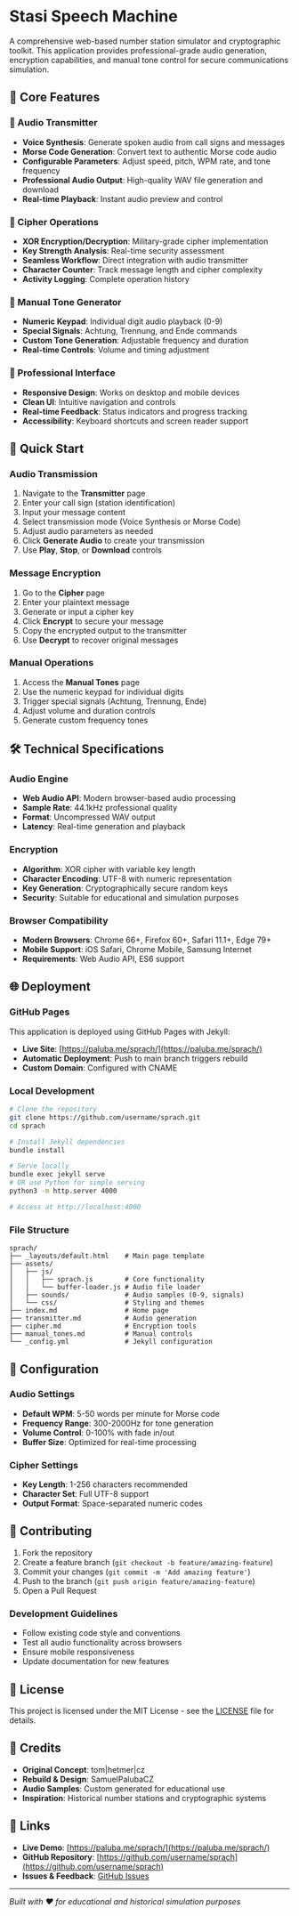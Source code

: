 # Stasi Speech Machine

A comprehensive web-based number station simulator and cryptographic toolkit. This application provides professional-grade audio generation, encryption capabilities, and manual tone control for secure communications simulation.

## 🎯 Core Features

### 📡 Audio Transmitter
- **Voice Synthesis**: Generate spoken audio from call signs and messages
- **Morse Code Generation**: Convert text to authentic Morse code audio
- **Configurable Parameters**: Adjust speed, pitch, WPM rate, and tone frequency
- **Professional Audio Output**: High-quality WAV file generation and download
- **Real-time Playback**: Instant audio preview and control

### 🔐 Cipher Operations
- **XOR Encryption/Decryption**: Military-grade cipher implementation
- **Key Strength Analysis**: Real-time security assessment
- **Seamless Workflow**: Direct integration with audio transmitter
- **Character Counter**: Track message length and cipher complexity
- **Activity Logging**: Complete operation history

### 🎹 Manual Tone Generator
- **Numeric Keypad**: Individual digit audio playback (0-9)
- **Special Signals**: Achtung, Trennung, and Ende commands
- **Custom Tone Generation**: Adjustable frequency and duration
- **Real-time Controls**: Volume and timing adjustment

### 🎨 Professional Interface
- **Responsive Design**: Works on desktop and mobile devices
- **Clean UI**: Intuitive navigation and controls
- **Real-time Feedback**: Status indicators and progress tracking
- **Accessibility**: Keyboard shortcuts and screen reader support

## 🚀 Quick Start

### Audio Transmission
1. Navigate to the **Transmitter** page
2. Enter your call sign (station identification)
3. Input your message content
4. Select transmission mode (Voice Synthesis or Morse Code)
5. Adjust audio parameters as needed
6. Click **Generate Audio** to create your transmission
7. Use **Play**, **Stop**, or **Download** controls

### Message Encryption
1. Go to the **Cipher** page
2. Enter your plaintext message
3. Generate or input a cipher key
4. Click **Encrypt** to secure your message
5. Copy the encrypted output to the transmitter
6. Use **Decrypt** to recover original messages

### Manual Operations
1. Access the **Manual Tones** page
2. Use the numeric keypad for individual digits
3. Trigger special signals (Achtung, Trennung, Ende)
4. Adjust volume and duration controls
5. Generate custom frequency tones

## 🛠️ Technical Specifications

### Audio Engine
- **Web Audio API**: Modern browser-based audio processing
- **Sample Rate**: 44.1kHz professional quality
- **Format**: Uncompressed WAV output
- **Latency**: Real-time generation and playback

### Encryption
- **Algorithm**: XOR cipher with variable key length
- **Character Encoding**: UTF-8 with numeric representation
- **Key Generation**: Cryptographically secure random keys
- **Security**: Suitable for educational and simulation purposes

### Browser Compatibility
- **Modern Browsers**: Chrome 66+, Firefox 60+, Safari 11.1+, Edge 79+
- **Mobile Support**: iOS Safari, Chrome Mobile, Samsung Internet
- **Requirements**: Web Audio API, ES6 support

## 🌐 Deployment

### GitHub Pages
This application is deployed using GitHub Pages with Jekyll:
- **Live Site**: [https://paluba.me/sprach/](https://paluba.me/sprach/)
- **Automatic Deployment**: Push to main branch triggers rebuild
- **Custom Domain**: Configured with CNAME

### Local Development
```bash
# Clone the repository
git clone https://github.com/username/sprach.git
cd sprach

# Install Jekyll dependencies
bundle install

# Serve locally
bundle exec jekyll serve
# OR use Python for simple serving
python3 -m http.server 4000

# Access at http://localhost:4000
```

### File Structure
```
sprach/
├── _layouts/default.html    # Main page template
├── assets/
│   ├── js/
│   │   ├── sprach.js        # Core functionality
│   │   └── buffer-loader.js # Audio file loader
│   ├── sounds/              # Audio samples (0-9, signals)
│   └── css/                 # Styling and themes
├── index.md                 # Home page
├── transmitter.md           # Audio generation
├── cipher.md                # Encryption tools
├── manual_tones.md          # Manual controls
└── _config.yml              # Jekyll configuration
```

## 🔧 Configuration

### Audio Settings
- **Default WPM**: 5-50 words per minute for Morse code
- **Frequency Range**: 300-2000Hz for tone generation
- **Volume Control**: 0-100% with fade in/out
- **Buffer Size**: Optimized for real-time processing

### Cipher Settings
- **Key Length**: 1-256 characters recommended
- **Character Set**: Full UTF-8 support
- **Output Format**: Space-separated numeric codes

## 🤝 Contributing

1. Fork the repository
2. Create a feature branch (`git checkout -b feature/amazing-feature`)
3. Commit your changes (`git commit -m 'Add amazing feature'`)
4. Push to the branch (`git push origin feature/amazing-feature`)
5. Open a Pull Request

### Development Guidelines
- Follow existing code style and conventions
- Test all audio functionality across browsers
- Ensure mobile responsiveness
- Update documentation for new features

## 📄 License

This project is licensed under the MIT License - see the [LICENSE](LICENSE) file for details.

## 🙏 Credits

- **Original Concept**: tom|hetmer|cz
- **Rebuild & Design**: SamuelPalubaCZ
- **Audio Samples**: Custom generated for educational use
- **Inspiration**: Historical number stations and cryptographic systems

## 🔗 Links

- **Live Demo**: [https://paluba.me/sprach/](https://paluba.me/sprach/)
- **GitHub Repository**: [https://github.com/username/sprach](https://github.com/username/sprach)
- **Issues & Feedback**: [GitHub Issues](https://github.com/username/sprach/issues)

---

*Built with ❤️ for educational and historical simulation purposes*
